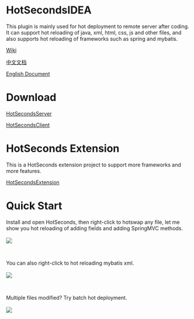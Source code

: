 # HotSecondsIDEA
 This plugin is mainly used for hot deployment to remote server after coding. It can support hot reloading of java, xml, html, css, js and other files, and also supports hot reloading of frameworks such as spring and mybatis.
 <br>

 [Wiki](https://github.com/Liubsyy/HotSecondsIDEA/wiki)
 <br>
 
 [中文文档](https://github.com/Liubsyy/HotSecondsIDEA/blob/master/install/%E4%BD%BF%E7%94%A8%E6%96%87%E6%A1%A3.md)
 <br>
 
 
 [English Document](https://github.com/Liubsyy/HotSecondsIDEA/blob/master/install/document.md)
 <br>

 # Download
 
 [HotSecondsServer](https://github.com/Liubsyy/HotSecondsIDEA/blob/master/install/download_server.md)
  <br>
  
 [HotSecondsClient](https://plugins.jetbrains.com/plugin/21635-hotsecondsclient)
 <br>

 # HotSeconds Extension

This is a HotSeconds extension project to support more frameworks and more features.
 
 [HotSecondsExtension](https://github.com/Liubsyy/HotSecondsExtension)

 # Quick Start
 Install and open HotSeconds, then right-click to hotswap any file, let me show you hot reloading of adding fields and adding SpringMVC methods.<br><br>
![](https://github.com/Liubsyy/HotSecondsIDEA/blob/master/img/gif/springmvc1.gif)

<br>

You can also right-click to hot reloading mybatis xml. <br><br>
![](https://github.com/Liubsyy/HotSecondsIDEA/blob/master/img/gif/mybatis1.gif)

<br>


Multiple files modified? Try batch hot deployment.<br><br>
![](https://github.com/Liubsyy/HotSecondsIDEA/blob/master/img/gif/batchhot.gif)


